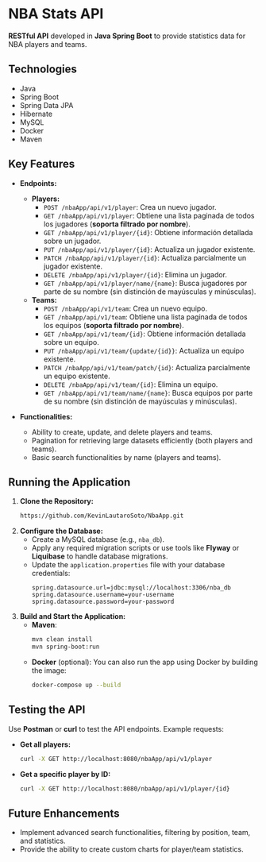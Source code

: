 # NBA Stats API

**RESTful API** developed in **Java Spring Boot** to provide statistics data for NBA players and teams.

## Technologies

- Java
- Spring Boot
- Spring Data JPA
- Hibernate
- MySQL
- Docker
- Maven

## Key Features

* **Endpoints:**
  * **Players:**
    * `POST /nbaApp/api/v1/player`: Crea un nuevo jugador.
    * `GET /nbaApp/api/v1/player`: Obtiene una lista paginada de todos los jugadores (**soporta filtrado por nombre**).
    * `GET /nbaApp/api/v1/player/{id}`: Obtiene información detallada sobre un jugador.
    * `PUT /nbaApp/api/v1/player/{id}`: Actualiza un jugador existente.
    * `PATCH /nbaApp/api/v1/player/{id}`: Actualiza parcialmente un jugador existente.
    * `DELETE /nbaApp/api/v1/player/{id}`: Elimina un jugador.
    * `GET /nbaApp/api/v1/player/name/{name}`: Busca jugadores por parte de su nombre (sin distinción de mayúsculas y minúsculas).
  * **Teams:**
    * `POST /nbaApp/api/v1/team`: Crea un nuevo equipo.
    * `GET /nbaApp/api/v1/team`: Obtiene una lista paginada de todos los equipos (**soporta filtrado por nombre**).
    * `GET /nbaApp/api/v1/team/{id}`: Obtiene información detallada sobre un equipo.
    * `PUT /nbaApp/api/v1/team/{update/{id}}`: Actualiza un equipo existente.
    * `PATCH /nbaApp/api/v1/team/patch/{id}`: Actualiza parcialmente un equipo existente.
    * `DELETE /nbaApp/api/v1/team/{id}`: Elimina un equipo.
    * `GET /nbaApp/api/v1/team/name/{name}`: Busca equipos por parte de su nombre (sin distinción de mayúsculas y minúsculas).

* **Functionalities:**
  * Ability to create, update, and delete players and teams.
  * Pagination for retrieving large datasets efficiently (both players and teams).
  * Basic search functionalities by name (players and teams).

## Running the Application

1. **Clone the Repository:**
   ```bash
   https://github.com/KevinLautaroSoto/NbaApp.git
   ```
2. **Configure the Database:**
   - Create a MySQL database (e.g., `nba_db`).
   - Apply any required migration scripts or use tools like **Flyway** or **Liquibase** to handle database migrations.
   - Update the `application.properties` file with your database credentials:
     ```properties
     spring.datasource.url=jdbc:mysql://localhost:3306/nba_db
     spring.datasource.username=your-username
     spring.datasource.password=your-password
     ```
3. **Build and Start the Application:**
   - **Maven**: 
     ```bash
     mvn clean install
     mvn spring-boot:run
     ```
   - **Docker** (optional): You can also run the app using Docker by building the image:
     ```bash
     docker-compose up --build
     ```

## Testing the API

Use **Postman** or **curl** to test the API endpoints. Example requests:

- **Get all players:**
  ```bash
  curl -X GET http://localhost:8080/nbaApp/api/v1/player
  ```
- **Get a specific player by ID:**
  ```bash
  curl -X GET http://localhost:8080/nbaApp/api/v1/player/{id}
  ```

## Future Enhancements

- Implement advanced search functionalities, filtering by position, team, and statistics.
- Provide the ability to create custom charts for player/team statistics.
